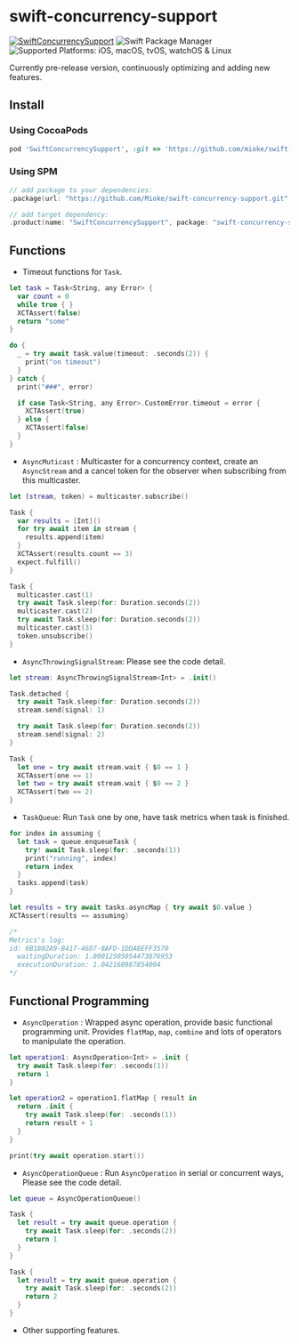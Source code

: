 
# swift-concurrency-support

[![SwiftConcurrencySupport](https://github.com/Mioke/swift-concurrency-support/actions/workflows/swift.yml/badge.svg?branch=master)](https://github.com/Mioke/swift-concurrency-support/actions/workflows/swift.yml)
![Swift Package Manager](https://img.shields.io/badge/Swift%20Package%20Manager-compatible-brightgreen.svg)
![Supported Platforms: iOS, macOS, tvOS, watchOS & Linux](https://img.shields.io/badge/platforms-iOS%20%7C%20macOS%20%7C%20tvOS%20%7C%20watchOS%20%7C%20Linux-333333.svg)

Currently pre-release version, continuously optimizing and adding new features.

## Install

### Using CocoaPods

```ruby
pod 'SwiftConcurrencySupport', :git => 'https://github.com/mioke/swift-concurrency-support.git', :branch => 'master'
```

### Using SPM

```swift
// add package to your dependencies:
.package(url: "https://github.com/Mioke/swift-concurrency-support.git", branch: "master")

// add target dependency:
.product(name: "SwiftConcurrencySupport", package: "swift-concurrency-support")
```

## Functions

* Timeout functions for `Task`.

```swift
let task = Task<String, any Error> {
  var count = 0
  while true { }
  XCTAssert(false)
  return "some"
}

do {
  _ = try await task.value(timeout: .seconds(2)) {
    print("on timeout")
  }
} catch {
  print("###", error)

  if case Task<String, any Error>.CustomError.timeout = error {
    XCTAssert(true)
  } else {
    XCTAssert(false)
  }
}
```

* `AsyncMuticast` : Multicaster for a concurrency context, create an `AsyncStream` and a cancel token for the observer when subscribing from this multicaster.

```swift
let (stream, token) = multicaster.subscribe()

Task {
  var results = [Int]()
  for try await item in stream {
    results.append(item)
  }
  XCTAssert(results.count == 3)
  expect.fulfill()
}

Task {
  multicaster.cast(1)
  try await Task.sleep(for: Duration.seconds(2))
  multicaster.cast(2)
  try await Task.sleep(for: Duration.seconds(2))
  multicaster.cast(3)
  token.unsubscribe()
}
```

* `AsyncThrowingSignalStream`: Please see the code detail.

```swift
let stream: AsyncThrowingSignalStream<Int> = .init()

Task.detached {
  try await Task.sleep(for: Duration.seconds(2))
  stream.send(signal: 1)

  try await Task.sleep(for: Duration.seconds(2))
  stream.send(signal: 2)
}

Task {
  let one = try await stream.wait { $0 == 1 }
  XCTAssert(one == 1)
  let two = try await stream.wait { $0 == 2 }
  XCTAssert(two == 2)
}
```

* `TaskQueue`: Run `Task` one by one, have task metrics when task is finished.

```swift
for index in assuming {
  let task = queue.enqueueTask {
    try! await Task.sleep(for: .seconds(1))
    print("running", index)
    return index
  }
  tasks.append(task)
}

let results = try await tasks.asyncMap { try await $0.value }
XCTAssert(results == assuming)

/*
Metrics's log:
id: 6B1802A9-B417-46D7-8AFD-1DDA8EFF3570
  waitingDuration: 1.00012505054473876953
  executionDuration: 1.042160987854004
*/
```

## Functional Programming

* `AsyncOperation` : Wrapped async operation, provide basic functional programming unit. Provides `flatMap`, `map`, `combine` and lots of operators to manipulate the operation.

```swift
let operation1: AsyncOperation<Int> = .init {
  try await Task.sleep(for: .seconds(1))
  return 1
}

let operation2 = operation1.flatMap { result in
  return .init {
    try await Task.sleep(for: .seconds(1))
    return result + 1
  }
}

print(try await operation.start())
```

* `AsyncOperationQueue` : Run `AsyncOperation` in serial or concurrent ways, Please see the code detail.

```swift
let queue = AsyncOperationQueue()

Task {
  let result = try await queue.operation {
    try await Task.sleep(for: .seconds(2))
    return 1
  }
}

Task {
  let result = try await queue.operation {
    try await Task.sleep(for: .seconds(2))
    return 2
  }
}
```

* Other supporting features.
